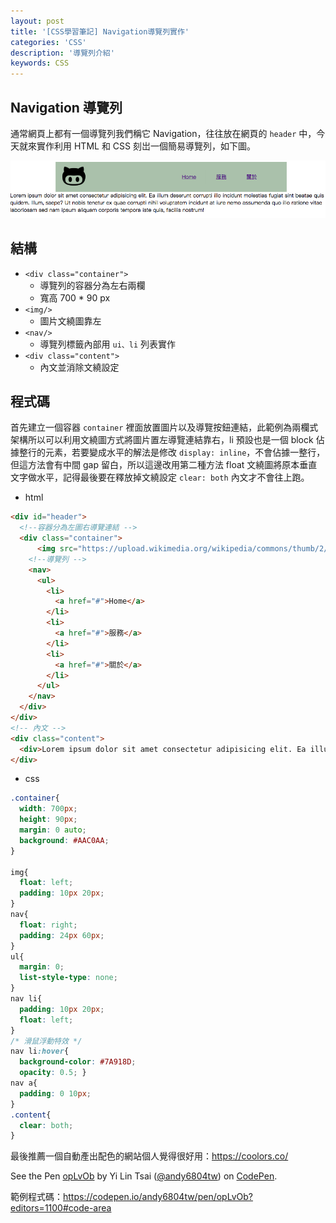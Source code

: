 ```yaml
---
layout: post
title: '[CSS學習筆記] Navigation導覽列實作'
categories: 'CSS'
description: '導覽列介紹'
keywords: CSS
---
```


## Navigation 導覽列
通常網頁上都有一個導覽列我們稱它 Navigation，往往放在網頁的 `header` 中，今天就來實作利用 HTML 和 CSS 刻岀一個簡易導覽列，如下圖。

<img src="/images/posts/css/2017/img1061221-1.png">

## 結構

- `<div class="container">` 
  - 導覽列的容器分為左右兩欄
  - 寬高 700 * 90 px
- `<img/>` 
  - 圖片文繞圖靠左
- `<nav/>`
  - 導覽列標籤內部用 `ui、li` 列表實作
- `<div class="content">`
  - 內文並消除文繞設定

## 程式碼

首先建立一個容器 `container` 裡面放置圖片以及導覽按鈕連結，此範例為兩欄式架構所以可以利用文繞圖方式將圖片置左導覽連結靠右，li 預設也是一個 block 佔據整行的元素，若要變成水平的解法是修改 `display: inline`，不會佔據一整行，但這方法會有中間 gap 留白，所以這邊改用第二種方法 float 文繞圖將原本垂直文字做水平，記得最後要在釋放掉文繞設定 `clear: both` 內文才不會往上跑。

- html

```html
<div id="header">
  <!--容器分為左圖右導覽連結 -->
  <div class="container">
      <img src="https://upload.wikimedia.org/wikipedia/commons/thumb/2/22/Octicons-octoface.svg/2000px-Octicons-octoface.svg.png" width="70" alt="dd"/>
    <!--導覽列 -->
    <nav>
      <ul>
        <li>
          <a href="#">Home</a>
        </li>
        <li>
          <a href="#">服務</a>
        </li>
        <li>
          <a href="#">關於</a>
        </li>
      </ul>
    </nav>
  </div>
</div>
<!-- 內文 -->
<div class="content">
  <div>Lorem ipsum dolor sit amet consectetur adipisicing elit. Ea illum deserunt corrupti illo incidunt molestias fugiat sint beatae quis quidem. Illum, saepe? Ut nobis tenetur ex quae corrupti nihil voluptatem incidunt at iure nemo assumenda quo illo ratione vitae laboriosam sed nam ipsum aliquam corporis tempora iste quis, facilis nostrum!</div>
</div>
```

- css

```css
.container{
  width: 700px;
  height: 90px;
  margin: 0 auto;
  background: #AAC0AA;
}

img{
  float: left;
  padding: 10px 20px;
}
nav{
  float: right;
  padding: 24px 60px;
}
ul{
  margin: 0;
  list-style-type: none;
}
nav li{
  padding: 10px 20px;
  float: left;
}
/* 滑鼠浮動特效 */
nav li:hover{ 
  background-color: #7A918D;
  opacity: 0.5; }   
nav a{
  padding: 0 10px;
}
.content{
  clear: both;
}
```

最後推薦一個自動產出配色的網站個人覺得很好用：https://coolors.co/

<p data-height="265" data-theme-id="0" data-slug-hash="opLvOb" data-default-tab="html,result" data-user="andy6804tw" data-embed-version="2" data-pen-title="opLvOb" class="codepen">See the Pen <a href="https://codepen.io/andy6804tw/pen/opLvOb/">opLvOb</a> by Yi Lin Tsai  (<a href="https://codepen.io/andy6804tw">@andy6804tw</a>) on <a href="https://codepen.io">CodePen</a>.</p>
<script async src="https://production-assets.codepen.io/assets/embed/ei.js"></script>


範例程式碼：https://codepen.io/andy6804tw/pen/opLvOb?editors=1100#code-area
